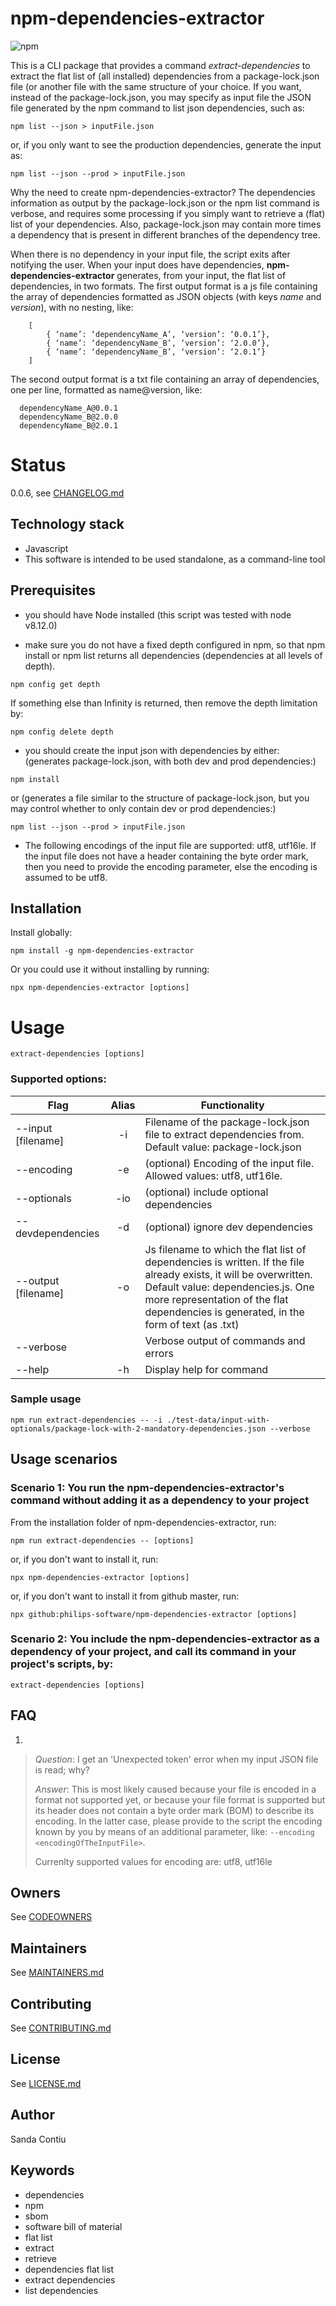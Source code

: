 # npm-dependencies-extractor

![npm](https://img.shields.io/npm/v/npm-dependencies-extractor)

This is a CLI package that provides a command *extract-dependencies* to extract the flat list of (all installed) dependencies from a package-lock.json file (or another file with the same structure of your choice. If you want, instead of the package-lock.json, you may specify as input file the JSON file generated by the npm command to list json dependencies, such as:
```
npm list --json > inputFile.json
``` 
or, if you only want to see the production dependencies, generate the input as:
```
npm list --json --prod > inputFile.json 
```

Why the need to create npm-dependencies-extractor?
The dependencies information as output by the package-lock.json or the npm list command is verbose, and requires some processing if you simply want to retrieve a (flat) list of your dependencies. Also, package-lock.json may contain more times a dependency that is present in different branches of the dependency tree.

When there is no dependency in your input file, the script exits after notifying the user.
When your input does have dependencies, __npm-dependencies-extractor__ generates, from your input, the flat list of dependencies, in two formats.
The first output format is a js file containing the array of dependencies formatted as JSON objects (with keys *name* and *version*), with no nesting, like:
```
    [
        { ‘name’: ‘dependencyName_A’, ‘version’: ‘0.0.1’},
        { ‘name’: ‘dependencyName_B’, ‘version’: ‘2.0.0’},
        { ‘name’: ‘dependencyName_B’, ‘version’: ‘2.0.1’}
    ]
```
The second output format is a txt file containing an array of dependencies, one per line, formatted as name@version, like:
```
  dependencyName_A@0.0.1
  dependencyName_B@2.0.0
  dependencyName_B@2.0.1
```

# Status
0.0.6, see [CHANGELOG.md](./CHANGELOG.md)

## Technology stack
- Javascript
- This software is intended to be used standalone, as a command-line tool

## Prerequisites
- you should have Node installed (this script was tested with node v8.12.0)

- make sure you do not have a fixed depth configured in npm, so that npm install or npm list returns all dependencies (dependencies at all levels of depth).
```
npm config get depth
```
If something else than Infinity is returned, then remove the depth limitation by:
```
npm config delete depth
```

- you should create the input json with dependencies by either:
(generates package-lock.json, with both dev and prod dependencies:)
```
npm install
```
or
(generates a file similar to the structure of package-lock.json, but you may control whether to only contain dev or prod dependencies:)
```
npm list --json --prod > inputFile.json
```

- The following encodings of the input file are supported: utf8, utf16le.
  If the input file does not have a header containing the byte order mark, then you need to provide the encoding parameter, else the encoding is assumed to be utf8.

## Installation
Install globally:
```shell
npm install -g npm-dependencies-extractor
```
Or you could use it without installing by running:
```shell
npx npm-dependencies-extractor [options]
```

# Usage
```
extract-dependencies [options]
```
### Supported options:
| Flag               | Alias | Functionality
| ------------------ |:-----:| -------------------------------------
| --input [filename] |  -i   | Filename of the package-lock.json file to extract dependencies from. Default value: package-lock.json
| --encoding         |  -e   | (optional) Encoding of the input file. Allowed values: utf8, utf16le.
| --optionals        |  -io  | (optional) include optional dependencies 
| --devdependencies  |  -d   | (optional) ignore dev dependencies
| --output [filename]|  -o   | Js filename to which the flat list of dependencies is written. If the file already exists, it will be overwritten. Default value: dependencies.js. One more representation of the flat dependencies is generated, in the form of text (as <output>.txt)
| --verbose          |       | Verbose output of commands and errors
| --help             |  -h   | Display help for command 

### Sample usage

```
npm run extract-dependencies -- -i ./test-data/input-with-optionals/package-lock-with-2-mandatory-dependencies.json --verbose
```

## Usage scenarios

### Scenario 1: You run the npm-dependencies-extractor's command without adding it as a dependency to your project
From the installation folder of npm-dependencies-extractor, run:
```shell
npm run extract-dependencies -- [options]
```
or, if you don't want to install it, run:
```
npx npm-dependencies-extractor [options]
```
or, if you don't want to install it from github master, run:
```
npx github:philips-software/npm-dependencies-extractor [options]
```


### Scenario 2: You include the npm-dependencies-extractor as a dependency of your project, and call its command in your project's scripts, by:
```shell
extract-dependencies [options] 
```
## FAQ
1.
>   _Question_: I get an 'Unexpected token' error when my input JSON file is read; why?
>   
>   _Answer_: This is most likely caused because your file is encoded in a format not supported yet, 
>   or because your file format is supported but its header does not contain a byte order mark (BOM) to describe its encoding.
>   In the latter case, please provide to the script the encoding known by you by means of an additional parameter, like:
`--encoding <encodingOfTheInputFile>`.
>
>   Currenlty supported values for encoding are:  utf8, utf16le

## Owners
See [CODEOWNERS](./CODEOWNERS)

## Maintainers
See [MAINTAINERS.md](./MAINTAINERS.md)

## Contributing
See [CONTRIBUTING.md](./CONTRIBUTING.md)

## License
See [LICENSE.md](./LICENSE.md)

## Author
Sanda Contiu

## Keywords
  - dependencies
  - npm
  - sbom
  - software bill of material
  - flat list
  - extract
  - retrieve
  - dependencies flat list
  - extract dependencies
  - list dependencies
